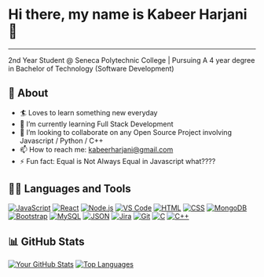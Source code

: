 <h1 style="font-size:2em;">Hi there, my name is Kabeer Harjani 👋</h1>

---

2nd Year Student @ Seneca Polytechnic College | Pursuing A 4 year degree in Bachelor of Technology (Software Development)


## 🧐 About

- 🏄‍ Loves to learn something new everyday
- 🌱 I’m currently learning Full Stack Development
- 👯 I’m looking to collaborate on any Open Source Project involving Javascript / Python / C++
- 📫 How to reach me: kabeerharjani@gmail.com
- ⚡ Fun fact: Equal is Not Always Equal in Javascript what????

## 👨‍💻 Languages and Tools
[![JavaScript](https://img.shields.io/badge/JavaScript-ES6-yellow)](https://www.javascript.com/)
[![React](https://img.shields.io/badge/React-16.8-blue)](https://reactjs.org/)
[![Node.js](https://img.shields.io/badge/Node.js-14.17-green)](https://nodejs.org/)
[![VS Code](https://img.shields.io/badge/VS%20Code-1.60-purple)](https://code.visualstudio.com/)
[![HTML](https://img.shields.io/badge/HTML-5-orange)](https://developer.mozilla.org/en-US/docs/Web/HTML)
[![CSS](https://img.shields.io/badge/CSS-3-blue)](https://developer.mozilla.org/en-US/docs/Web/CSS)
[![MongoDB](https://img.shields.io/badge/MongoDB-latest-green)](https://www.mongodb.com/)
[![Bootstrap](https://img.shields.io/badge/Bootstrap-4.6-purple)](https://getbootstrap.com/)
[![MySQL](https://img.shields.io/badge/MySQL-8.0-blue)](https://www.mysql.com/)
[![JSON](https://img.shields.io/badge/JSON-ECMA%205-orange)](https://www.json.org/)
[![Jira](https://img.shields.io/badge/Jira-Software-blue)](https://www.atlassian.com/software/jira)
[![Git](https://img.shields.io/badge/Git-latest-orange)](https://git-scm.com/)
[![C](https://img.shields.io/badge/C-99-blue)](https://en.wikipedia.org/wiki/C_(programming_language))
[![C++](https://img.shields.io/badge/C++-17-green)](https://en.cppreference.com/w/cpp/17)

## 📊 GitHub Stats
[![Your GitHub Stats](https://github-readme-stats.vercel.app/api?KabeerH&show_icons=true&count_private=true&hide=contribs&theme=radical)](https://github.com/anuraghazra/github-readme-stats)
[![Top Languages](https://github-readme-stats.vercel.app/api/top-langs/?KabeerH&layout=compact&theme=radical)](https://github.com/anuraghazra/github-readme-stats)


<!--
**KabeerH/KabeerH** is a ✨ _special_ ✨ repository because its `README.md` (this file) appears on your GitHub profile.

Here are some ideas to get you started:

- 🔭 I’m currently working on ...
- 🌱 I’m currently learning ...
- 👯 I’m looking to collaborate on ...
- 🤔 I’m looking for help with ...
- 💬 Ask me about ...
- 📫 How to reach me: ...
- 😄 Pronouns: ...
- ⚡ Fun fact: ...
-->
